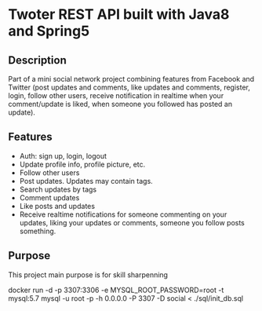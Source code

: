 # Twoter REST API built with Java8 and Spring5

## Description

Part of a mini social network project combining features from Facebook and Twitter (post updates and comments, like updates and comments, register, login, follow other users, receive notification in realtime when your comment/update is liked, when someone you followed has posted an update).

## Features

- Auth: sign up, login, logout
- Update profile info, profile picture, etc.
- Follow other users
- Post updates. Updates may contain tags.
- Search updates by tags
- Comment updates
- Like posts and updates
- Receive realtime notifications for someone commenting on your updates, liking your updates or comments, someone you follow posts something.

## Purpose

This project main purpose is for skill sharpenning

docker run -d -p 3307:3306 -e MYSQL_ROOT_PASSWORD=root -t mysql:5.7
mysql -u root -p -h 0.0.0.0 -P 3307 -D social < ./sql/init_db.sql
